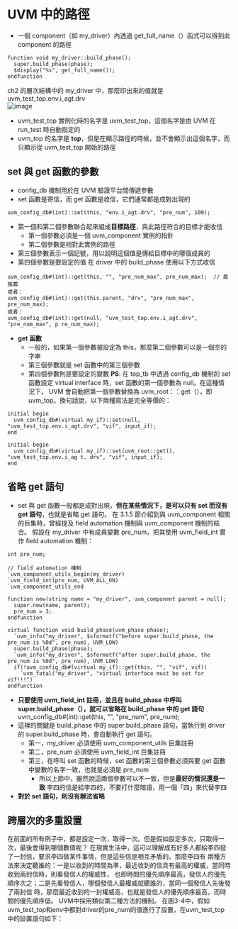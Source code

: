 # UVM 中的路徑
* 一個 component（如 my_driver）內透過 get_full_name（）函式可以得到此 component 的路徑
```
function void my_driver::build_phase();
  super.build_phase(phase);
  $display("%s", get_full_name());
endfunction
```
ch2 的層次結構中的 my_driver 中，那麼印出來的值就是 uvm_test_top.env.i_agt.drv  
![image](https://github.com/user-attachments/assets/a8020746-ef76-41de-b702-40e1ac0e4aa4)
* uvm_test_top 實例化時的名字是 uvm_test_top，這個名字是由 UVM 在 run_test 時自動指定的
* uvm_top 的名字是 __top__，但是在顯示路徑的時候，並不會顯示出這個名字，而只顯示從 uvm_test_top 開始的路徑
## set 與 get 函數的參數
* config_db 機制用於在 UVM 驗證平台間傳遞參數
* set 函數是寄信，而 get 函數是收信，它們通常都是成對出現的
```
uvm_config_db#(int)::set(this, "env.i_agt.drv", "pre_num", 100);
```
* 第一個和第二個參數聯合起來組成**目標路徑**，與此路徑符合的目標才能收信
  * 第一個參數必須是一個 uvm_component 實例的指針
  * 第二個參數是相對此實例的路徑
* 第三個參數表示一個記號，用以說明這個值是傳給目標中的哪個成員的
* 第四個參數是要設定的值
在 driver 中的 build_phase 使用以下方式收信
```
uvm_config_db#(int)::get(this, "", "pre_num_max", pre_num_max);  // 最推薦
或者：
uvm_config_db#(int)::get(this.parent, "drv", "pre_num_max", pre_num_max);
或者：
uvm_config_db#(int)::get(null, "uvm_test_top.env.i_agt.drv", "pre_num_max", p re_num_max);
```
* **get 函數**
  * 一般的，如果第一個參數被設定為 this，那麼第二個參數可以是一個空的字串
  * 第三個參數就是 set 函數中的第三個參數
  * 第四個參數則是要設定的變數
**PS**: 在 top_tb 中透過 config_db 機制的 set 函數設定 virtual interface 時，set 函數的第一個參數為 null。在這種情況下，
UVM 會自動把第一個參數替換為 uvm_root：：get（），即 uvm_top。換句話說，以下兩種寫法是完全等價的：
```
initial begin
  uvm_config_db#(virtual my_if)::set(null, "uvm_test_top.env.i_agt.drv", "vif", input_if);
end

initial begin
  uvm_config_db#(virtual my_if)::set(uvm_root::get(), "uvm_test_top.env.i_ag t. drv", "vif", input_if);
end
```
## 省略 get 語句
* set 與 get 函數一般都是成對出現，**但在某些情況下，是可以只有 set 而沒有 get 語句**，也就是省略 get 語句。
在 3.1.5 節介紹到與 uvm_component 相關的巨集時，曾經提及 field automation 機制與 uvm_component 機制的結合。
假設在 my_driver 中有成員變數 pre_num，把其使用 uvm_field_int 實作 field automation 機制：
```
int pre_num;

// field automation 機制
`uvm_component_utils_begin(my_driver)
`uvm_field_int(pre_num, UVM_ALL_ON)
`uvm_component_utils_end

function new(string name = "my_driver", uvm_component parent = null);
  super.new(name, parent);
  pre_num = 3;
endfunction

virtual function void build_phase(uvm_phase phase);
  `uvm_info("my_driver", $sformatf("before super.build_phase, the pre_num is %0d", pre_num), UVM_LOW)
  super.build_phase(phase);
  `uvm_info("my_driver", $sformatf("after super.build_phase, the pre_num is %0d", pre_num), UVM_LOW)
  if(!uvm_config_db#(virtual my_if)::get(this, "", "vif", vif))
    `uvm_fatal("my_driver", "virtual interface must be set for vif!!!")
endfunction
```
* **只要使用 uvm_field_int 註冊，並且在 build_phase 中呼叫 super.build_phase（），就可以省略在 build_phase 中的 get 語句**
  uvm_config_db#(int)::get(this, "", "pre_num", pre_num);
* 這裡的關鍵是 build_phase 中的 super.build_phase 語句，當執行到 driver 的 super.build_phase 時，會自動執行 get 語句。
  * 第一，my_driver 必須使用 uvm_component_utils 巨集註冊
  * 第二，pre_num 必須使用 uvm_field_int 巨集註冊
  * 第三，在呼叫 set 函數的時候，set 函數的第三個參數必須與要 get 函數中變數的名字一致，也就是必須是 pre_num
    * 所以上節中，雖然說這兩個參數可以不一致，但是**最好的情況還是一致**
      李四的信是給李四的，不要打什麼暗語，用一個「四」來代替李四
* **對於 set 語句，則沒有辦法省略**
## 跨層次的多重設置
在前面的所有例子中，都是設定一次，取得一次。但是假如設定多次，只取得一次，最後會得到哪個數值呢？
在現實生活中，這可以理解成有好多人都給李四發了一封信，要求李四做某件事情，但是這些信是相互矛盾的。那麼李四有
兩種方法來決定聽誰的：一是以收到的時間為準，最近收到的信具有最高的權威，當同時收到兩封信時，則看發信人的權威性，
也即時間的優先順序最高，發信人的優先順序次之；二是先看發信人，哪個發信人最權威就聽誰的，當同一個發信人先後發了兩封信
時，那麼最近收到的一封權威高，也就是發信人的優先順序最高，而時間的優先順序低。 UVM中採用類似第二種方法的機制。
在圖3-4中，假如uvm_test_top和env中都對driver的pre_num的值進行了設置，在uvm_test_top中的設置語句如下：
